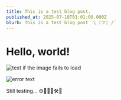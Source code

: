 ```yaml
---
title: This is a test blog post.
published_at: 2025-07-18T01:01:00.000Z
blurb: This is a test blog post ¯\_(ツ)_/¯
---
```


# Hello, world!
![text if the image fails to load](https://external-content.duckduckgo.com/iu/?u=https%3A%2F%2Fimg.freepik.com%2Fpremium-photo%2Fhandsome-cat-engineer-construction-worker-sitting-table_1033130-455.jpg&f=1&nofb=1&ipt=82ccb09bd2e2208ca1ae6a09dfa7d925a3ca923746799516b6c8e056ceeb60b4 "Still testing... ⚙️👷🏻‍♂️🛠️🔧")

[logo]: https://external-content.duckduckgo.com/iu/?u=https%3A%2F%2Fimg.freepik.com%2Fpremium-photo%2Fcrafty-cat-engineer-handsome-construction-worker-sitting-generative-by-ai_960080-4913.jpg&f=1&nofb=1&ipt=5f722777c7f15a03ba8ffcc79c4239eeca2885fd4a9dc0bc6dc83e3bfeb38576 "Still testing... ⚙️👷🏻‍♂️🛠️🔧"
![error text][logo]

Still testing... ⚙️👷🏻‍♂️🛠️🔧

